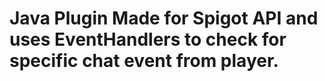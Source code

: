 # Java Plugin Made for Spigot API and uses EventHandlers to check for specific chat event from player.

